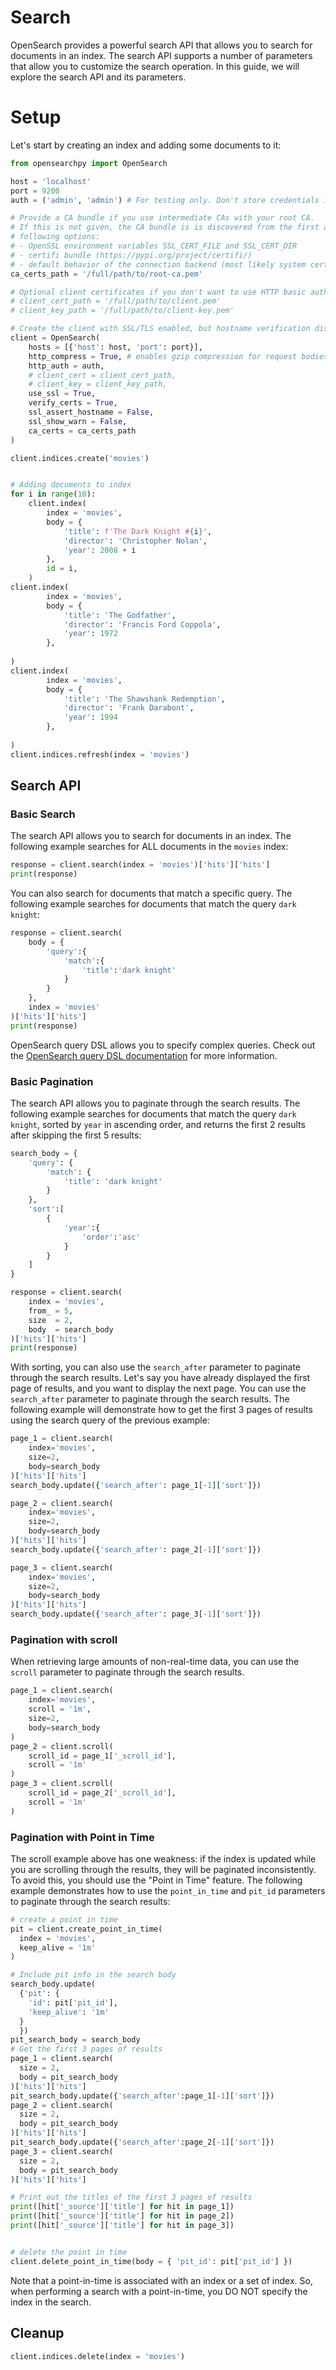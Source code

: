 
# Search
OpenSearch provides a powerful search API that allows you to search for documents in an index. The search API supports a number of parameters that allow you to customize the search operation. In this guide, we will explore the search API and its parameters.

# Setup
Let's start by creating an index and adding some documents to it:

```python
from opensearchpy import OpenSearch

host = 'localhost'
port = 9200
auth = ('admin', 'admin') # For testing only. Don't store credentials in code.

# Provide a CA bundle if you use intermediate CAs with your root CA.
# If this is not given, the CA bundle is is discovered from the first available
# following options:
# - OpenSSL environment variables SSL_CERT_FILE and SSL_CERT_DIR
# - certifi bundle (https://pypi.org/project/certifi/)
# - default behavior of the connection backend (most likely system certs)
ca_certs_path = '/full/path/to/root-ca.pem'

# Optional client certificates if you don't want to use HTTP basic authentication.
# client_cert_path = '/full/path/to/client.pem'
# client_key_path = '/full/path/to/client-key.pem'

# Create the client with SSL/TLS enabled, but hostname verification disabled.
client = OpenSearch(
    hosts = [{'host': host, 'port': port}],
    http_compress = True, # enables gzip compression for request bodies
    http_auth = auth,
    # client_cert = client_cert_path,
    # client_key = client_key_path,
    use_ssl = True,
    verify_certs = True,
    ssl_assert_hostname = False,
    ssl_show_warn = False,
    ca_certs = ca_certs_path
)

client.indices.create('movies')


# Adding documents to index
for i in range(10):
    client.index(
        index = 'movies',
        body = {
            'title': f'The Dark Knight #{i}',
            'director': 'Christopher Nolan',
            'year': 2008 + i
        },
        id = i,
    )
client.index(
        index = 'movies',
        body = {
            'title': 'The Godfather',
            'director': 'Francis Ford Coppola',
            'year': 1972
        },
        
)
client.index(
        index = 'movies',
        body = {
            'title': 'The Shawshank Redemption',
            'director': 'Frank Darabont',
            'year': 1994
        },
        
)
client.indices.refresh(index = 'movies')
```

## Search API

### Basic Search

The search API allows you to search for documents in an index. The following example searches for ALL documents in the `movies` index:

```python
response = client.search(index = 'movies')['hits']['hits']
print(response)
```

You can also search for documents that match a specific query. The following example searches for documents that match the query `dark knight`:

```python
response = client.search(
    body = {
        'query':{
            'match':{
                'title':'dark knight'
            }
        }
    },
    index = 'movies'
)['hits']['hits']
print(response)
```

OpenSearch query DSL allows you to specify complex queries. Check out the [OpenSearch query DSL documentation](https://opensearch.org/docs/latest/query-dsl/) for more information.

### Basic Pagination

The search API allows you to paginate through the search results. The following example searches for documents that match the query `dark knight`, sorted by `year` in ascending order, and returns the first 2 results after skipping the first 5 results:

```python
search_body = {
    'query': {
        'match': {
            'title': 'dark knight'
        }
    },
    'sort':[
        {
            'year':{
                'order':'asc'
            }
        }
    ]
}

response = client.search(
    index = 'movies',
    from_ = 5,
    size  = 2,
    body  = search_body
)['hits']['hits']
print(response)
```

With sorting, you can also use the `search_after` parameter to paginate through the search results. Let's say you have already displayed the first page of results, and you want to display the next page. You can use the `search_after` parameter to paginate through the search results. The following example will demonstrate how to get the first 3 pages of results using the search query of the previous example:

```python
page_1 = client.search(
    index='movies',
    size=2,
    body=search_body
)['hits']['hits']
search_body.update({'search_after': page_1[-1]['sort']})

page_2 = client.search(
    index='movies',
    size=2,
    body=search_body
)['hits']['hits']
search_body.update({'search_after': page_2[-1]['sort']})

page_3 = client.search(
    index='movies',
    size=2,
    body=search_body
)['hits']['hits']
search_body.update({'search_after': page_3[-1]['sort']})
```

### Pagination with scroll

When retrieving large amounts of non-real-time data, you can use the `scroll` parameter to paginate through the search results. 

```python
page_1 = client.search(
    index='movies',
    scroll = '1m',
    size=2,
    body=search_body
)
page_2 = client.scroll(
    scroll_id = page_1['_scroll_id'],
    scroll = '1m'
)
page_3 = client.scroll(
    scroll_id = page_2['_scroll_id'],
    scroll = '1m'
)
```

### Pagination with Point in Time

The scroll example above has one weakness: if the index is updated while you are scrolling through the results, they will be paginated inconsistently. To avoid this, you should use the "Point in Time" feature. The following example demonstrates how to use the `point_in_time` and `pit_id` parameters to paginate through the search results:

```python
# create a point in time
pit = client.create_point_in_time(
  index = 'movies',
  keep_alive = '1m'
)

# Include pit info in the search body
search_body.update(
  {'pit': {
    'id': pit['pit_id'],
    'keep_alive': '1m'
  }
  })
pit_search_body = search_body
# Get the first 3 pages of results
page_1 = client.search(
  size = 2,
  body = pit_search_body
)['hits']['hits']
pit_search_body.update({'search_after':page_1[-1]['sort']})
page_2 = client.search(
  size = 2,
  body = pit_search_body
)['hits']['hits']
pit_search_body.update({'search_after':page_2[-1]['sort']})
page_3 = client.search(
  size = 2,
  body = pit_search_body
)['hits']['hits']

# Print out the titles of the first 3 pages of results
print([hit['_source']['title'] for hit in page_1])
print([hit['_source']['title'] for hit in page_2])
print([hit['_source']['title'] for hit in page_3])


# delete the point in time
client.delete_point_in_time(body = { 'pit_id': pit['pit_id'] })
```
Note that a point-in-time is associated with an index or a set of index. So, when performing a search with a point-in-time, you DO NOT specify the index in the search.

## Cleanup

```python
client.indices.delete(index = 'movies')
```